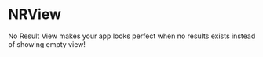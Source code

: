 # NRView
No Result View makes your app looks perfect when no results exists instead of showing empty view! 

